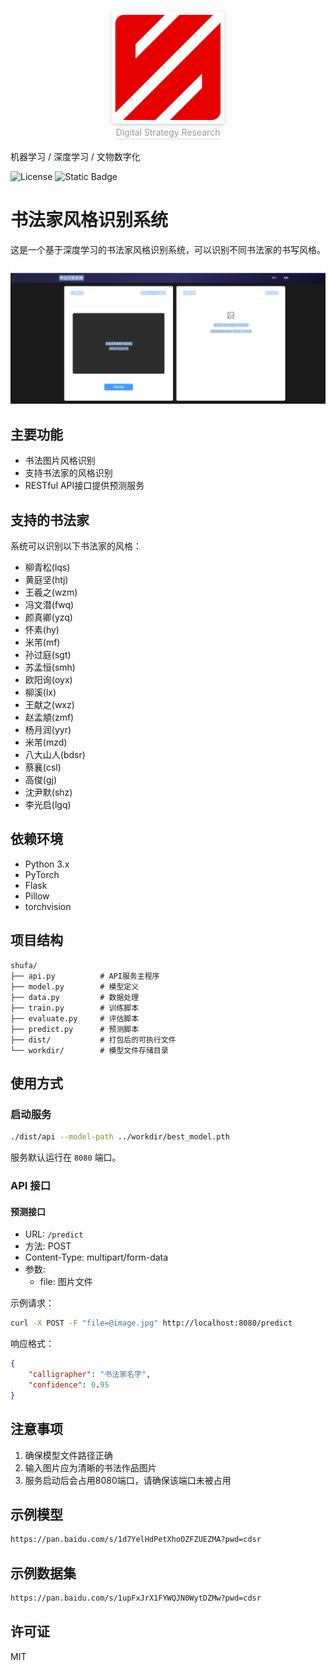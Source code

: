 <center>
    <img style="border-radius: 0.3125em;
    box-shadow: 0 2px 4px 0 rgba(34,36,38,.12),0 2px 10px 0 rgba(34,36,38,.08);" 
    src="./assets/README/logo.png"width="180">
    <br>
    <div style="color:orange; border-bottom: 1px solid #d9d9d9;
    display: inline-block;
    color: #999;
    padding: 2px;">Digital Strategy Research</div>
</center>

<br>
机器学习 / 深度学习 / 文物数字化

![License](https://img.shields.io/badge/license-MIT-5eba00.svg)
![Static Badge](https://img.shields.io/badge/CODE-Long%20Term%20Support-blue)

# 书法家风格识别系统

这是一个基于深度学习的书法家风格识别系统，可以识别不同书法家的书写风格。

![DEMO](./assets/README/DEMO.jpg)

## 主要功能

- 书法图片风格识别
- 支持书法家的风格识别
- RESTful API接口提供预测服务

## 支持的书法家

系统可以识别以下书法家的风格：

- 柳青松(lqs)
- 黄庭坚(htj)
- 王羲之(wzm)
- 冯文潜(fwq)
- 颜真卿(yzq)
- 怀素(hy)
- 米芾(mf)
- 孙过庭(sgt)
- 苏孟恒(smh)
- 欧阳询(oyx)
- 柳溪(lx)
- 王献之(wxz)
- 赵孟頫(zmf)
- 杨月润(yyr)
- 米芾(mzd)
- 八大山人(bdsr)
- 蔡襄(csl)
- 高俊(gj)
- 沈尹默(shz)
- 李光启(lgq)

## 依赖环境

- Python 3.x
- PyTorch
- Flask
- Pillow
- torchvision

## 项目结构

```
shufa/
├── api.py          # API服务主程序
├── model.py        # 模型定义
├── data.py         # 数据处理
├── train.py        # 训练脚本
├── evaluate.py     # 评估脚本
├── predict.py      # 预测脚本
├── dist/           # 打包后的可执行文件
└── workdir/        # 模型文件存储目录
```

## 使用方式

### 启动服务

```bash
./dist/api --model-path ../workdir/best_model.pth
```

服务默认运行在 `8080` 端口。

### API 接口

#### 预测接口

- URL: `/predict`
- 方法: POST
- Content-Type: multipart/form-data
- 参数:
  - file: 图片文件

示例请求：

```bash
curl -X POST -F "file=@image.jpg" http://localhost:8080/predict
```

响应格式：

```json
{
    "calligrapher": "书法家名字",
    "confidence": 0.95
}
```

## 注意事项

1. 确保模型文件路径正确
2. 输入图片应为清晰的书法作品图片
3. 服务启动后会占用8080端口，请确保该端口未被占用

## 示例模型
```bash
https://pan.baidu.com/s/1d7YelHdPetXhoOZFZUEZMA?pwd=cdsr
```

## 示例数据集
```bash
https://pan.baidu.com/s/1upFxJrX1FYWQJN0WytDZMw?pwd=cdsr
```

## 许可证

MIT
